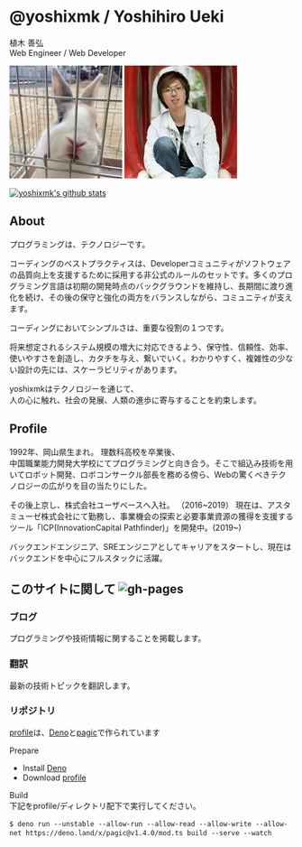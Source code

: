 # @yoshixmk / Yoshihiro Ueki
植木 善弘  
Web Engineer / Web Developer  

![Github icon](./static/images/usagi.jpg)
![Facebbok's face](./static/images/yoshixmk.jpg)  

[![yoshixmk's github stats](https://github-readme-stats.vercel.app/api?username=yoshixmk&show_icons=true)](https://github.com/anuraghazra/github-readme-stats)

## About
プログラミングは、テクノロジーです。  

コーディングのベストプラクティスは、Developerコミュニティがソフトウェアの品質向上を支援するために採用する非公式のルールのセットです。多くのプログラミング言語は初期の開発時点のバックグラウンドを維持し、長期間に渡り進化を続け、その後の保守と強化の両方をバランスしながら、コミュニティが支えます。  

コーディングにおいてシンプルさは、重要な役割の１つです。  

将来想定されるシステム規模の増大に対応できるよう、保守性、信頼性、効率、使いやすさを創造し、カタチを与え、繋いでいく。わかりやすく、複雑性の少ない設計の先には、スケーラビリティがあります。  

yoshixmkはテクノロジーを通じて、  
人の心に触れ、社会の発展、人類の進歩に寄与することを約束します。

## Profile
1992年、岡山県生まれ。
理数科高校を卒業後、  
中国職業能力開発大学校にてプログラミングと向き合う。そこで組込み技術を用いてロボット開発、ロボコンサークル部長を務める傍ら、Webの驚くべきテクノロジーの広がりを目の当たりにした。  

その後上京し、株式会社ユーザベースへ入社。  （2016~2019）
現在は、アスタミューゼ株式会社にて勤務し、事業機会の探索と必要事業資源の獲得を支援するツール「ICP(InnovationCapital Pathfinder)」を開発中。(2019~)  

バックエンドエンジニア、SREエンジニアとしてキャリアをスタートし、現在はバックエンドを中心にフルスタックに活躍。

## このサイトに関して ![gh-pages](https://github.com/yoshixmk/profile/workflows/gh-pages/badge.svg)

### ブログ
プログラミングや技術情報に関することを掲載します。

### 翻訳
最新の技術トピックを翻訳します。

### リポジトリ
[profile](https://github.com/yoshixmk/profile)は、[Deno](https://deno.land/)と[pagic](https://github.com/xcatliu/pagic)で作られています

 Prepare  
- Install [Deno](https://deno.land/)
- Download [profile](https://github.com/yoshixmk/profile)

Build  
下記をprofile/ディレクトリ配下で実行してください。
```Shell
$ deno run --unstable --allow-run --allow-read --allow-write --allow-net https://deno.land/x/pagic@v1.4.0/mod.ts build --serve --watch
```
